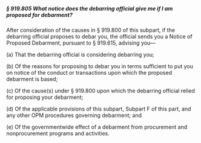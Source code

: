 ##### § 919.805 What notice does the debarring official give me if I am proposed for debarment? #####

After consideration of the causes in § 919.800 of this subpart, if the debarring official proposes to debar you, the official sends you a Notice of Proposed Debarment, pursuant to § 919.615, advising you—

(a) That the debarring official is considering debarring you;

(b) Of the reasons for proposing to debar you in terms sufficient to put you on notice of the conduct or transactions upon which the proposed debarment is based;

(c) Of the cause(s) under § 919.800 upon which the debarring official relied for proposing your debarment;

(d) Of the applicable provisions of this subpart, Subpart F of this part, and any other OPM procedures governing debarment; and

(e) Of the governmentwide effect of a debarment from procurement and nonprocurement programs and activities.